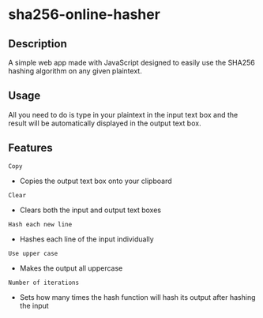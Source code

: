# sha256-online-hasher

## Description
A simple web app made with JavaScript designed to easily use the SHA256 hashing algorithm on any given plaintext.

## Usage
All you need to do is type in your plaintext in the input text box and the result will be automatically displayed in the output text box.

## Features
`Copy` 
* Copies the output text box onto your clipboard

`Clear`
* Clears both the input and output text boxes

`Hash each new line`
* Hashes each line of the input individually

`Use upper case`
* Makes the output all uppercase

`Number of iterations`
* Sets how many times the hash function will hash its output after hashing the input